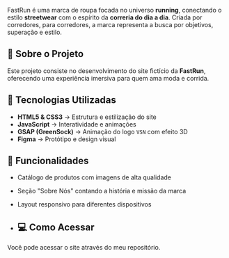 FastRun é uma marca de roupa focada no universo **running**, conectando o estilo **streetwear** com o espírito da **correria do dia a dia**. Criada por corredores, para corredores, a marca representa a busca por objetivos, superação e estilo.

## 🏃 Sobre o Projeto
Este projeto consiste no desenvolvimento do site fictício da **FastRun**, oferecendo uma experiência imersiva para quem ama moda e corrida.

## 🚀 Tecnologias Utilizadas
- **HTML5 & CSS3** → Estrutura e estilização do site
- **JavaScript** → Interatividade e animações
- **GSAP (GreenSock)** → Animação do logo `VSN` com efeito 3D
- **Figma** → Protótipo e design visual

## 🎯 Funcionalidades
- Catálogo de produtos com imagens de alta qualidade
- Seção "Sobre Nós" contando a história e missão da marca
- Layout responsivo para diferentes dispositivos

- ## 💻 Como Acessar
Você pode acessar o site através do meu repositório.


